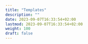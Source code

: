 ```yaml
---
title: "Templates"
description: ""
date: 2023-09-07T16:33:54+02:00
lastmod: 2023-09-07T16:33:54+02:00
weight: 100
draft: false
---
```

